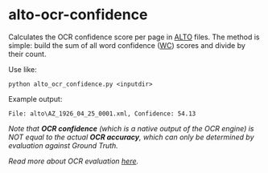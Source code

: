 # alto-ocr-confidence
Calculates the OCR confidence score per page in [ALTO](http://www.loc.gov/standards/alto/) files. The method is simple:
build the sum of all word confidence ([WC](https://github.com/altoxml/schema/blob/master/v2/alto-2-0.xsd#L381)) scores and divide by their count.

Use like:

    python alto_ocr_confidence.py <inputdir>

Example output:

    File: alto\AZ_1926_04_25_0001.xml, Confidence: 54.13

_Note that **OCR confidence** (which is a native output of the OCR engine) is NOT equal to the actual **OCR accuracy**, which can only be determined by evaluation against Ground Truth._

_Read more about OCR evaluation [here](https://sites.google.com/site/textdigitisation/qualitymeasures)._
